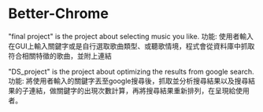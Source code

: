 # Better-Chrome

"final project" is the project about selecting music you like.
  功能: 使用者輸入在GUI上輸入關鍵字或是自行選取歌曲類型、或聽歌情境，程式會從資料庫中抓取符合相關特徵的歌曲，並附上連結 

"DS_project" is the project about optimizing the results from google search.
  功能: 將使用者輸入的關鍵字丟至google搜尋後，抓取並分析搜尋結果以及搜尋結果的子連結，做關鍵字的出現次數計算，再將搜尋結果重新排列，在呈現給使用者。
